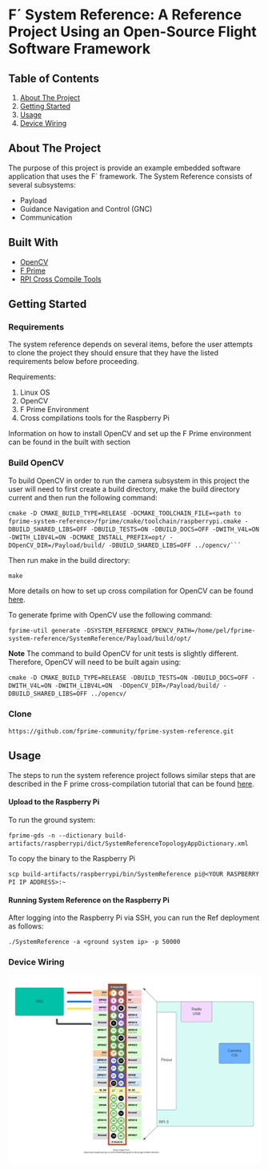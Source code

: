 # F´ System Reference: A Reference Project Using an Open-Source Flight Software Framework

## Table of Contents 
1. [About The Project](#About-The-Project)
3. [Getting Started](#Getting-Started)
4. [Usage](#Usage)
5. [Device Wiring](#Device-Wiring)

## About The Project
The purpose of this project is provide an example embedded software application that uses the F´ framework. 
The System Reference consists of several subsystems: 
- Payload
- Guidance Navigation and Control (GNC)
- Communication 

## Built With
- [OpenCV](https://github.com/opencv/opencv)
- [F Prime](https://github.com/nasa/fprime) 
- [RPI Cross Compile Tools](https://github.com/raspberrypi/tools)

## Getting Started

### Requirements 
The system reference depends on several items, before the user attempts to clone the project they should ensure that they 
have the listed requirements below before proceeding. 

Requirements:
1. Linux OS
2. OpenCV
3. F Prime Environment
4. Cross compilations tools for the Raspberry Pi

Information on how to install OpenCV and set up the F Prime environment can be found in the built with section

### Build OpenCV
To build OpenCV in order to run the camera subsystem in this project the user will need to
first create a build directory, make the build directory current and then run the following command: 

```
cmake -D CMAKE_BUILD_TYPE=RELEASE -DCMAKE_TOOLCHAIN_FILE=<path to fprime-system-reference>/fprime/cmake/toolchain/raspberrypi.cmake -DBUILD_SHARED_LIBS=OFF -DBUILD_TESTS=ON -DBUILD_DOCS=OFF -DWITH_V4L=ON -DWITH_LIBV4L=ON -DCMAKE_INSTALL_PREFIX=opt/ -DOpenCV_DIR=/Payload/build/ -DBUILD_SHARED_LIBS=OFF ../opencv/```
```
Then run make in the build directory: 
```
make
```
More details on how to set up cross compilation for OpenCV can be found [here](https://docs.opencv.org/4.x/d0/d76/tutorial_arm_crosscompile_with_cmake.html).

To generate fprime with OpenCV use the following command:
```
fprime-util generate -DSYSTEM_REFERENCE_OPENCV_PATH=/home/pel/fprime-system-reference/SystemReference/Payload/build/opt/
```
**Note**
The command to build OpenCV for unit tests is slightly different. Therefore, OpenCV will need to be built again using:
```
cmake -D CMAKE_BUILD_TYPE=RELEASE -DBUILD_TESTS=ON -DBUILD_DOCS=OFF -DWITH_V4L=ON -DWITH_LIBV4L=ON  -DOpenCV_DIR=/Payload/build/ -DBUILD_SHARED_LIBS=OFF ../opencv/
```
### Clone
```
https://github.com/fprime-community/fprime-system-reference.git
```

## Usage
The steps to run the system reference project follows similar steps that are described in the F prime cross-compilation
tutorial that can be found [here](https://nasa.github.io/fprime/Tutorials/CrossCompilation/Tutorial.html).

#### Upload to the Raspberry Pi
To run the ground system:
```
fprime-gds -n --dictionary build-artifacts/raspberrypi/dict/SystemReferenceTopologyAppDictionary.xml
```

To copy the binary to the Raspberry Pi 
```
scp build-artifacts/raspberrypi/bin/SystemReference pi@<YOUR RASPBERRY PI IP ADDRESS>:~
```
#### Running System Reference on the Raspberry Pi
After logging into the Raspberry Pi via SSH, you can run the Ref deployment as follows: 
```
./SystemReference -a <ground system ip> -p 50000
```
### Device Wiring

![wiring diagram](./img/wiring_diagram.png)
